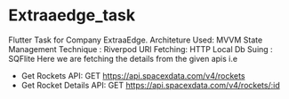 # Extraaedge_task

Flutter Task for Company ExtraaEdge. 
Architeture Used: MVVM
State Management Technique : Riverpod
URl Fetching: HTTP
Local Db Suing : SQFlite
Here we are fetching the details from the given apis i.e

- Get Rockets API: GET https://api.spacexdata.com/v4/rockets
- Get Rocket Details API: GET https://api.spacexdata.com/v4/rockets/:id
